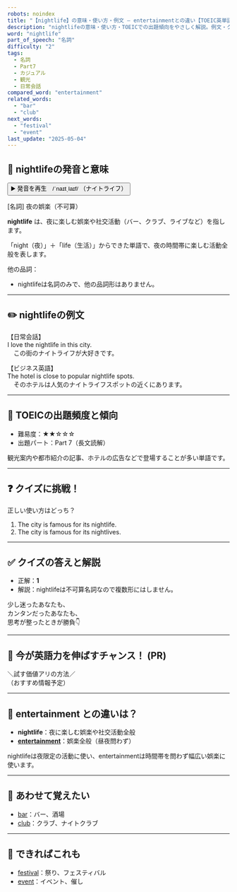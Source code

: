 ```yaml
---
robots: noindex
title: "【nightlife】の意味・使い方・例文 ― entertainmentとの違い【TOEIC英単語】"
description: "nightlifeの意味・使い方・TOEICでの出題傾向をやさしく解説。例文・クイズ付きでentertainmentとの違いもわかりやすく学べます。"
word: "nightlife"
part_of_speech: "名詞"
difficulty: "2"
tags:
  - 名詞
  - Part7
  - カジュアル
  - 観光
  - 日常会話
compared_word: "entertainment"
related_words:
  - "bar"
  - "club"
next_words:
  - "festival"
  - "event"
last_update: "2025-05-04"
---
```


## 🔰 nightlifeの発音と意味

<button class="play-audio" onclick="playTTS('nightlife')">
  <span class="play-audio-main">
    ▶️ 発音を再生　/ˈnaɪtˌlaɪf/
  </span>
  <span class="play-audio-sub">
    （ナイトライフ）
  </span>
</button>

[名詞] 夜の娯楽（不可算）

**nightlife** は、夜に楽しむ娯楽や社交活動（バー、クラブ、ライブなど）を指します。

「night（夜）」＋「life（生活）」からできた単語で、夜の時間帯に楽しむ活動全般を表します。

他の品詞：  
- nightlifeは名詞のみで、他の品詞形はありません。

---

## ✏️ nightlifeの例文

【日常会話】  
I love the nightlife in this city.  
　この街のナイトライフが大好きです。

【ビジネス英語】  
The hotel is close to popular nightlife spots.  
　そのホテルは人気のナイトライフスポットの近くにあります。

---

## 🎯 TOEICの出題頻度と傾向

- 難易度：★★☆☆☆
- 出題パート：Part 7（長文読解）

観光案内や都市紹介の記事、ホテルの広告などで登場することが多い単語です。

---

## ❓ クイズに挑戦！

正しい使い方はどっち？

1. The city is famous for its nightlife.  
2. The city is famous for its nightlives.

---

## ✅ クイズの答えと解説

- 正解：**1**
- 解説：nightlifeは不可算名詞なので複数形にはしません。

少し迷ったあなたも、  
カンタンだったあなたも、  
思考が整ったときが勝負👇️

---

## 🚀 今が英語力を伸ばすチャンス！ (PR)

<div class="info-center">
＼試す価値アリの方法／<br>  
（おすすめ情報予定）
</div>

---

## 🤔  entertainment との違いは？

- **nightlife**：夜に楽しむ娯楽や社交活動全般
- **[entertainment](/entertainment)**：娯楽全般（昼夜問わず）

nightlifeは夜限定の活動に使い、entertainmentは時間帯を問わず幅広い娯楽に使います。

---

## 🧩 あわせて覚えたい

- [bar](/bar)：バー、酒場
- [club](/club)：クラブ、ナイトクラブ

---

## 📖 できればこれも

- [festival](/festival)：祭り、フェスティバル
- [event](/event)：イベント、催し

<!-- cvid: aid33_bid19 -->
